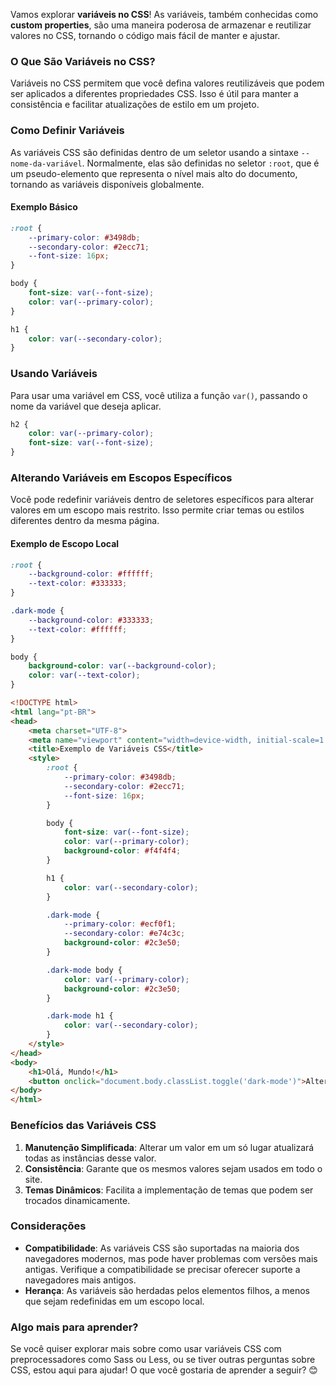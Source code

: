 Vamos explorar **variáveis no CSS**! As variáveis, também conhecidas como **custom properties**, são uma maneira poderosa de armazenar e reutilizar valores no CSS, tornando o código mais fácil de manter e ajustar.

### O Que São Variáveis no CSS?

Variáveis no CSS permitem que você defina valores reutilizáveis que podem ser aplicados a diferentes propriedades CSS. Isso é útil para manter a consistência e facilitar atualizações de estilo em um projeto.

### Como Definir Variáveis

As variáveis CSS são definidas dentro de um seletor usando a sintaxe `--nome-da-variável`. Normalmente, elas são definidas no seletor `:root`, que é um pseudo-elemento que representa o nível mais alto do documento, tornando as variáveis disponíveis globalmente.

#### Exemplo Básico

```css
:root {
    --primary-color: #3498db;
    --secondary-color: #2ecc71;
    --font-size: 16px;
}

body {
    font-size: var(--font-size);
    color: var(--primary-color);
}

h1 {
    color: var(--secondary-color);
}
```

### Usando Variáveis

Para usar uma variável em CSS, você utiliza a função `var()`, passando o nome da variável que deseja aplicar.

```css
h2 {
    color: var(--primary-color);
    font-size: var(--font-size);
}
```

### Alterando Variáveis em Escopos Específicos

Você pode redefinir variáveis dentro de seletores específicos para alterar valores em um escopo mais restrito. Isso permite criar temas ou estilos diferentes dentro da mesma página.

#### Exemplo de Escopo Local

```css
:root {
    --background-color: #ffffff;
    --text-color: #333333;
}

.dark-mode {
    --background-color: #333333;
    --text-color: #ffffff;
}

body {
    background-color: var(--background-color);
    color: var(--text-color);
}
```

```html
<!DOCTYPE html>
<html lang="pt-BR">
<head>
    <meta charset="UTF-8">
    <meta name="viewport" content="width=device-width, initial-scale=1.0">
    <title>Exemplo de Variáveis CSS</title>
    <style>
        :root {
            --primary-color: #3498db;
            --secondary-color: #2ecc71;
            --font-size: 16px;
        }

        body {
            font-size: var(--font-size);
            color: var(--primary-color);
            background-color: #f4f4f4;
        }

        h1 {
            color: var(--secondary-color);
        }

        .dark-mode {
            --primary-color: #ecf0f1;
            --secondary-color: #e74c3c;
            background-color: #2c3e50;
        }

        .dark-mode body {
            color: var(--primary-color);
            background-color: #2c3e50;
        }

        .dark-mode h1 {
            color: var(--secondary-color);
        }
    </style>
</head>
<body>
    <h1>Olá, Mundo!</h1>
    <button onclick="document.body.classList.toggle('dark-mode')">Alternar Modo Escuro</button>
</body>
</html>
```

### Benefícios das Variáveis CSS

1. **Manutenção Simplificada**: Alterar um valor em um só lugar atualizará todas as instâncias desse valor.
2. **Consistência**: Garante que os mesmos valores sejam usados em todo o site.
3. **Temas Dinâmicos**: Facilita a implementação de temas que podem ser trocados dinamicamente.

### Considerações

- **Compatibilidade**: As variáveis CSS são suportadas na maioria dos navegadores modernos, mas pode haver problemas com versões mais antigas. Verifique a compatibilidade se precisar oferecer suporte a navegadores mais antigos.
- **Herança**: As variáveis são herdadas pelos elementos filhos, a menos que sejam redefinidas em um escopo local.

### Algo mais para aprender?

Se você quiser explorar mais sobre como usar variáveis CSS com preprocessadores como Sass ou Less, ou se tiver outras perguntas sobre CSS, estou aqui para ajudar! O que você gostaria de aprender a seguir? 😊